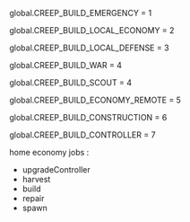 global.CREEP_BUILD_EMERGENCY = 1

global.CREEP_BUILD_LOCAL_ECONOMY = 2

global.CREEP_BUILD_LOCAL_DEFENSE = 3

global.CREEP_BUILD_WAR = 4

global.CREEP_BUILD_SCOUT = 4

global.CREEP_BUILD_ECONOMY_REMOTE = 5

global.CREEP_BUILD_CONSTRUCTION = 6

global.CREEP_BUILD_CONTROLLER = 7


home economy jobs :
+ upgradeController
+ harvest
+ build
+ repair
+ spawn

